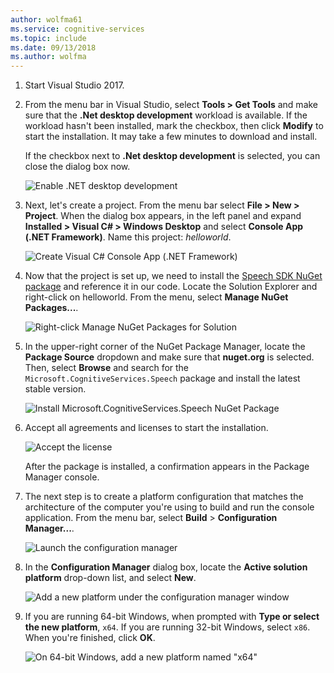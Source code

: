 ```yaml
---
author: wolfma61
ms.service: cognitive-services
ms.topic: include
ms.date: 09/13/2018
ms.author: wolfma
---
```


1. Start Visual Studio 2017.

1. From the menu bar in Visual Studio, select **Tools > Get Tools** and make sure that the **.Net desktop development** workload is available. If the workload hasn't been installed, mark the checkbox, then click **Modify** to start the installation. It may take a few minutes to download and install.

   If the checkbox next to **.Net desktop development** is selected, you can close the dialog box now.

   ![Enable .NET desktop development](~/articles/cognitive-services/speech-service/media/sdk/vs-enable-net-desktop-workload.png)

1. Next, let's create a project. From the menu bar select **File > New > Project**. When the dialog box appears, in the left panel and expand **Installed > Visual C# > Windows Desktop** and select **Console App (.NET Framework)**. Name this project: *helloworld*.

    ![Create Visual C# Console App (.NET Framework)](~/articles/cognitive-services/speech-service/media/sdk/qs-csharp-dotnet-windows-01-new-console-app.png "Create Visual C# Console App (.NET Framework)")

1. Now that the project is set up, we need to install the [Speech SDK NuGet package](https://aka.ms/csspeech/nuget) and reference it in our code. Locate the Solution Explorer and right-click on helloworld. From the menu, select **Manage NuGet Packages...**.

   ![Right-click Manage NuGet Packages for Solution](~/articles/cognitive-services/speech-service/media/sdk/qs-csharp-dotnet-windows-02-manage-nuget-packages.png "Manage NuGet Packages for Solution")

1. In the upper-right corner of the NuGet Package Manager, locate the **Package Source** dropdown and make sure that **nuget.org** is selected. Then, select **Browse** and search for the `Microsoft.CognitiveServices.Speech` package and install the latest stable version.

   ![Install Microsoft.CognitiveServices.Speech NuGet Package](~/articles/cognitive-services/speech-service/media/sdk/qs-csharp-dotnet-windows-03-nuget-install-1.0.0.png "Install NuGet package")

1. Accept all agreements and licenses to start the installation.

   ![Accept the license](~/articles/cognitive-services/speech-service/media/sdk/qs-csharp-dotnet-windows-04-nuget-license.png "Accept the license")

    After the package is installed, a confirmation appears in the Package Manager console.

1. The next step is to create a platform configuration that matches the architecture of the computer you're using to build and run the console application. From the menu bar, select **Build** > **Configuration Manager...**.

    ![Launch the configuration manager](~/articles/cognitive-services/speech-service/media/sdk/qs-csharp-dotnet-windows-05-cfg-manager-click.png "Launch the configuration manager")

1. In the **Configuration Manager** dialog box, locate the **Active solution platform** drop-down list, and select **New**.

    ![Add a new platform under the configuration manager window](~/articles/cognitive-services/speech-service/media/sdk/qs-csharp-dotnet-windows-06-cfg-manager-new.png "Add a new platform under the configuration manager window")

1. If you are running 64-bit Windows, when prompted with **Type or select the new platform**, `x64`. If you are running 32-bit Windows, select `x86`. When you're finished, click **OK**.

    ![On 64-bit Windows, add a new platform named "x64"](~/articles/cognitive-services/speech-service/media/sdk/qs-csharp-dotnet-windows-07-cfg-manager-add-x64.png "Add x64 platform")
